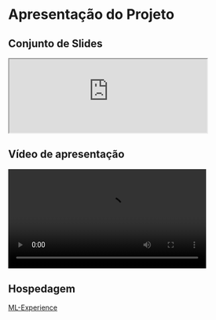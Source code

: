 # Apresentação do Projeto

## Conjunto de Slides

<iframe src='https://icei-puc-minas-pmv-ads.github.io/pmv-ads-2024-2-e1-proj-web-t10-pmv-ads-2024-2-proj-ml-experience/apresentacao/Projeto-ML-Experience.pdf' width='80%' heigth='auto'></iframe>


## Vídeo de apresentação

<video controls src='https://icei-puc-minas-pmv-ads.github.io/pmv-ads-2024-2-e1-proj-web-t10-pmv-ads-2024-2-proj-ml-experience/apresentacao/Apresentacao-ML-Experience.mp4' title="Video ML-Experience" width='80%' heigth='auto'></video>

## Hospedagem

<a href="../codigo-fonte/src">ML-Experience</a>
